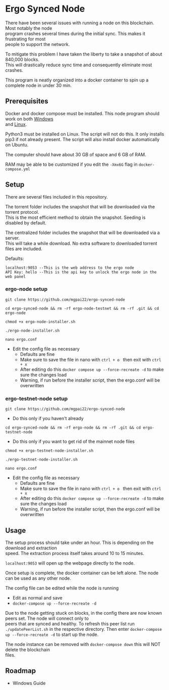 # Ergo Synced Node

There have been several issues with running a node on this blockchain. Most notably the node \
 program crashes several times during the initial sync. This makes it frustrating for most \
people to support the network.

 To mitigate this problem I have taken the liberty to take a snapshot of about 840,000 blocks. \
 This will drastically reduce sync time and consequently eliminate most crashes.

 This program is neatly organized into a docker container to spin up a complete node in under 30 min.
## Prerequisites

Docker and docker compose must be installed. This node program should work on both [Windows](https://docs.docker.com/desktop/windows/install/) \
and [Linux](https://docs.docker.com/engine/install/).

Python3 must be installed on Linux. The script will not do this. It only installs pip3 if not already present.
The script will also install docker automatically on Ubuntu.

The computer should have about 30 GB of space and 6 GB of RAM.

RAM may be able to be customized if you edit the `-Xmx6G` flag in `docker-compose.yml`
## Setup

There are several files included in this repository.

The torrent folder includes the snapshot that will be downloaded via the torrent protocol. \
This is the most efficient method to obtain the snapshot. Seeding is disabled by default.

The centralized folder includes the snapshot that will be downloaded via a server. \
This will take a while download. No extra software to downloaded torrent files are included.

Defaults:
```
localhost:9053 --This is the web address to the ergo node
API Key: hello --This is the api key to unlock the ergo node in the web panel
```
### ergo-node setup
```
git clone https://github.com/mgpai22/ergo-synced-node
```
```
cd ergo-synced-node && rm -rf ergo-node-testnet && rm -rf .git && cd ergo-node
```
```
chmod +x ergo-node-installer.sh
```
```
./ergo-node-installer.sh
```
```
nano ergo.conf
```
- Edit the config file as necessary
  - Defaults are fine
  - Make sure to save the file in nano with `ctrl + o ` then exit with `ctrl + x`
  - After editing do this `docker compose up --force-recreate -d` to make sure the changes load
  - Warning, if run before the installer script, then the ergo.conf will be overwritten

### ergo-testnet-node setup
```
git clone https://github.com/mgpai22/ergo-synced-node
```
- Do this only if you haven't already
```
cd ergo-synced-node && rm -rf ergo-node && rm -rf .git && cd ergo-testnet-node
```
- Do this only if you want to get rid of the mainnet node files

```
chmod +x ergo-testnet-node-installer.sh
```
```
./ergo-testnet-node-installer.sh
```
```
nano ergo.conf
```
- Edit the config file as necessary
  - Defaults are fine
  - Make sure to save the file in nano with `ctrl + o ` then exit with `ctrl + x`
  - After editing do this `docker compose up --force-recreate -d` to make sure the changes load
  - Warning, if run before the installer script, then the ergo.conf will be overwritten

## Usage

The setup process should take under an hour. This is depending on the download and extraction \
speed. The extraction process itself takes around 10 to 15 minutes.

`localhost:9053` will open up the webpage directly to the node.

Once setup is complete, the docker container can be left alone. The node can be used as any other node.

The config file can be edited while the node is running
- Edit as normal and save
- `docker-compose up --force-recreate -d`

Due to the node getting stuck on blocks, in the config there are now known peers set. The node will connect only to \
peers that are synced and healthy. To refresh this peer list run `./updatePeerList.sh` in the respective directory.  Then enter `docker-compose up --force-recreate -d` to start up the node.

The node instance can be removed with `docker-compose down` this will NOT delete the blockchain \
files.

## Roadmap
- Windows Guide
